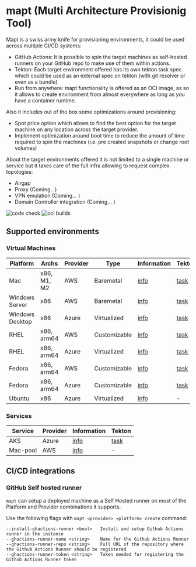 # mapt (Multi Architecture Provisionig Tool)

  Mapt is a swiss army knife for provisioning environments, it could be used across multiple CI/CD systems:

* GitHub Actions: It is possible to spin the target machines as self-hosted runners on your GitHub repo to make use of them within actions.
* Tekton: Each target environment offered has its own tekton task spec which could be used as an external spec on tekton (with git resolver or even as a bundle)
* Run from anywhere: mapt functionality is offered as an OCI image, as so it allows to create environment from almost everywhere as long as you have a container runtime.

Also it includes out of the box some optimizations around provisioning:

* Spot price option which allows to find the best option for the target machine on any location across the target provider.
* Implement optimization around boot time to reduce the amount of time required to spin the machines (i.e. pre created snapshots or change root volumes)

About the target environments offered it is not limited to a single machine or service but it takes care of the full infra allowing to request complex topologies:

* Airgap 
* Proxy (Coming...)
* VPN emulation (Coming... )
* Domain Controller integration (Coming... )

![code check](https://github.com/redhat-developer/mapt/actions/workflows/build-go.yaml/badge.svg)
![oci builds](https://github.com/redhat-developer/mapt/actions/workflows/build-oci.yaml/badge.svg)

## Supported environments

### Virtual Machines

| Platform       | Archs         | Provider      | Type          | Information                  | Tekton                                       
| -------------- | ------------- | ------------- | ------------- | ---------------------------- | -------------------------------------------- 
| Mac            | x86, M1, M2   | AWS           | Baremetal     | [info](docs/aws/mac.md)      | [task](tkn/infra-aws-mac.yaml)               
| Windows Server | x86           | AWS           | Baremetal     | [info](docs/aws/windows.md)  | [task](tkn/infra-aws-windows-server.yaml)    
| Windows Desktop| x86           | Azure         | Virtualized   | [info](docs/azure/windows.md)| [task](tkn/infra-azure-windows-desktop.yaml) 
| RHEL           | x86, arm64    | AWS           | Customizable  | [info](docs/aws/rhel.md)     | [task](tkn/infra-aws-rhel.yaml)              
| RHEL           | x86, arm64    | Azure         | Virtualized   | [info](docs/azure/rhel.md)   | [task](tkn/infra-azure-rhel.yaml)            
| Fedora         | x86, arm64    | AWS           | Customizable  | [info](docs/aws/fedora.md)   | [task](tkn/infra-aws-fedora.yaml)            
| Fedora         | x86, arm64    | Azure         | Customizable  | [info](docs/azure/fedora.md) | [task](tkn/infra-azure-fedora.yaml)          
| Ubuntu         | x86           | Azure         | Virtualized   | [info](docs/azure/ubuntu.md) | -                                            

### Services

| Service        | Provider      | Information                  | Tekton                         
| -------------- | ------------- | -------------                | ---------------------------- | 
| AKS            | Azure         | [info](docs/azure/aks.md)    | [task](tkn/infra-azure-aks.yaml) 
| Mac-pool       | AWS           | [info](docs/aws/mac-pool.md) | - 

## CI/CD integrations

### GitHub Self hosted runner

`mapt` can setup a deployed machine as a Self Hosted runner on most of the Platform and Provider combinations
it supports.

Use the following flags with `mapt <provider> <platform> create` command:

```
--install-ghactions-runner <bool>   Install and setup Github Actions runner in the instance
--ghactions-runner-name <string>    Name for the Github Actions Runner
--ghactions-runner-repo <string>    Full URL of the repository where the Github Actions Runner should be registered
--ghactions-runner-token <string>   Token needed for registering the Github Actions Runner token
```

